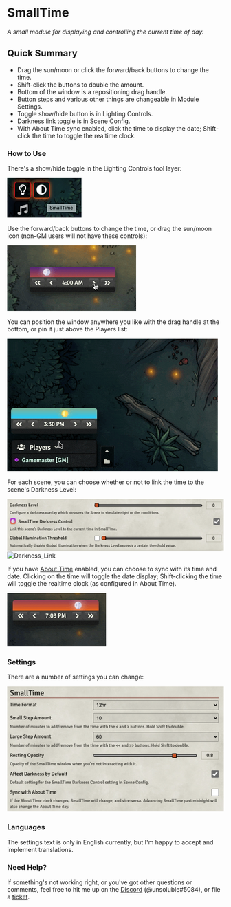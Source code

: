 # SmallTime

*A small module for displaying and controlling the current time of day.*

## Quick Summary

* Drag the sun/moon or click the forward/back buttons to change the time.
* Shift-click the buttons to double the amount.
* Bottom of the window is a repositioning drag handle.
* Button steps and various other things are changeable in Module Settings.
* Toggle show/hide button is in Lighting Controls.
* Darkness link toggle is in Scene Config.
* With About Time sync enabled, click the time to display the date; Shift-click the time to toggle the realtime clock.

### How to Use

There's a show/hide toggle in the Lighting Controls tool layer:

![Toggle Control](doc/Toggle_Control.png)

Use the forward/back buttons to change the time, or drag the sun/moon icon (non-GM users will not have these controls):

![Basic Operation](doc/Basic_Operation.gif)

You can position the window anywhere you like with the drag handle at the bottom, or pin it just above the Players list:

![Placement](doc/Placement.gif)

For each scene, you can choose whether or not to link the time to the scene's Darkness Level:

![Scene_Config](doc/Scene_Config.png)
![Darkness_Link](doc/Darkness_Link.gif)

If you have [About Time](https://foundryvtt.com/packages/about-time) enabled, you can choose to sync with its time and date. Clicking on the time will toggle the date display; Shift-clicking the time will toggle the realtime clock (as configured in About Time).

![About_Time_Integration](doc/About_Time_Integration.gif)

### Settings

There are a number of settings you can change:

![Settings](doc/Settings.png)

### Languages

The settings text is only in English currently, but I'm happy to accept and implement translations.

### Need Help?

If something's not working right, or you've got other questions or comments, feel free to hit me up on the [Discord](https://discord.gg/DeCbb8xbUw) (@unsoluble#5084), or file a [ticket](https://github.com/unsoluble/smalltime/issues).
